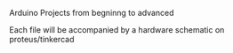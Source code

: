 Arduino Projects from begninng to advanced

Each file will be accompanied by a hardware schematic on proteus/tinkercad
